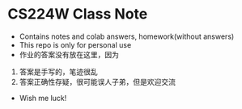 # CS224W Class Note
* Contains notes and colab answers, homework(without answers)
* This repo is only for personal use
* 作业的答案没有放在这里，因为
1. 答案是手写的，笔迹很乱
2. 答案正确性存疑，很可能误人子弟，但是欢迎交流
* Wish me luck! 